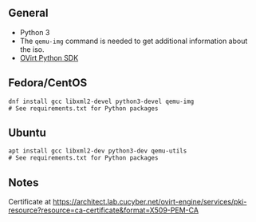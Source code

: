 ## General

* Python 3
* The `qemu-img` command is needed to get additional information about the iso.
* [OVirt Python SDK](https://pypi.org/project/ovirt-engine-sdk-python/)

## Fedora/CentOS

```
dnf install gcc libxml2-devel python3-devel qemu-img
# See requirements.txt for Python packages
```

## Ubuntu

```
apt install gcc libxml2-dev python3-dev qemu-utils
# See requirements.txt for Python packages
```

## Notes

Certificate at https://architect.lab.cucyber.net/ovirt-engine/services/pki-resource?resource=ca-certificate&format=X509-PEM-CA

